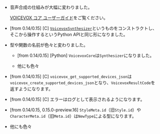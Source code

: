 - 音声合成の仕組みが大幅に変わりました。

    [VOICEVOX コア ユーザーガイド]をご覧ください。

- \[from 0.14/0.15\] \[C\] [`VoicevoxSynthesizer`]というものをコンストラクトし、そこから操作するというPython APIと同じ形になりました。

- 型や関数の名前が色々と変わりました。

    - \[from 0.14/0.15\] \[Python\] `VoicevoxCore`は`Synthesizer`になりました。

    - 他にも色々

- \[from 0.14/0.15\] \[C\] `voicevox_get_supported_devices_json`は`voicevox_create_supported_devices_json`となり、`VoicevoxResultCode`を返すようになります。

- \[from 0.14/0.15\] \[C\] エラーはログとして表示されるようになります。

- \[from 0.14/0.15, 0.15.0-preview.16\] `StyleMeta.id`（旧`Style.id`）や`CharacterMeta.id`（旧`Meta.id`）は`NewType`による型になります。

- 他にも色々

[VOICEVOX コア ユーザーガイド]: ./usage.md
[`VoicevoxSynthesizer`]: https://voicevox.github.io/voicevox_core/apis/c_api/voicevox__core_8h.html#aa7a245fa9466757bc4d3d5bb43bb0dd0
